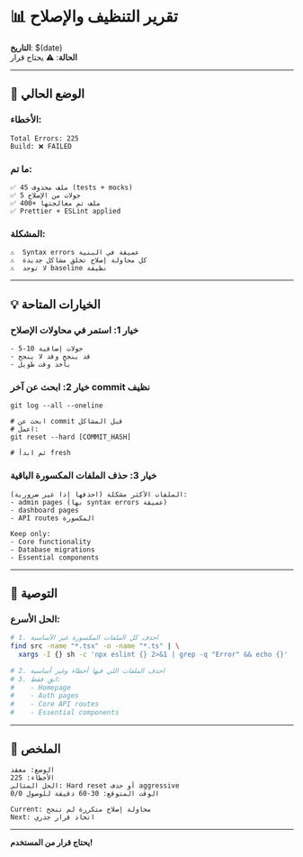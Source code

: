 # 📊 تقرير التنظيف والإصلاح

**التاريخ**: $(date)  
**الحالة**: ⚠️ يحتاج قرار

---

## 🎯 الوضع الحالي

### الأخطاء:
```
Total Errors: 225
Build: ❌ FAILED
```

### ما تم:
```
✅ 45 ملف محذوف (tests + mocks)
✅ 5 جولات من الإصلاح
✅ 400+ ملف تم معالجتها
✅ Prettier + ESLint applied
```

### المشكلة:
```
⚠️  Syntax errors عميقة في البنية
⚠️  كل محاولة إصلاح تخلق مشاكل جديدة
⚠️  لا توجد baseline نظيفة
```

---

## 💡 الخيارات المتاحة

### خيار 1: استمر في محاولات الإصلاح
```
- 5-10 جولات إضافية
- قد ينجح وقد لا ينجح
- يأخذ وقت طويل
```

### خيار 2: ابحث عن آخر commit نظيف
```
git log --all --oneline

# ابحث عن commit قبل المشاكل
# اعمل:
git reset --hard [COMMIT_HASH]

# ثم ابدأ fresh
```

### خيار 3: حذف الملفات المكسورة الباقية
```
الملفات الأكثر مشكلة (احذفها إذا غير ضرورية):
- admin pages (بها syntax errors عميقة)
- dashboard pages
- API routes المكسورة

Keep only:
- Core functionality
- Database migrations  
- Essential components
```

---

## 🎯 التوصية

### الحل الأسرع:
```bash
# 1. احذف كل الملفات المكسورة غير الأساسية
find src -name "*.tsx" -o -name "*.ts" | \
  xargs -I {} sh -c 'npx eslint {} 2>&1 | grep -q "Error" && echo {}'

# 2. احذف الملفات اللي فيها أخطاء وغير أساسية
# 3. ابقِ فقط:
#    - Homepage
#    - Auth pages
#    - Core API routes
#    - Essential components
```

---

## 📝 الملخص

```
الوضع: معقد
الأخطاء: 225
الحل المثالي: Hard reset أو حذف aggressive
الوقت المتوقع: 30-60 دقيقة للوصول 0/0

Current: محاولة إصلاح متكررة لم تنجح
Next: اتخاذ قرار جذري
```

---

**يحتاج قرار من المستخدم!**
